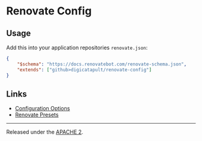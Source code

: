 # Renovate Config

## Usage

Add this into your application repositories `renovate.json`:

```json
{
	"$schema": "https://docs.renovatebot.com/renovate-schema.json",
	"extends": ["github>digicatapult/renovate-config"]
}
```

## Links

- [Configuration Options](https://renovatebot.com/docs/configuration-options)
- [Renovate Presets](https://docs.renovatebot.com/config-presets/)

---

Released under the [APACHE 2](LICENSE).
